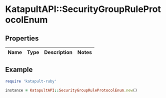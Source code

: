 # KatapultAPI::SecurityGroupRuleProtocolEnum

## Properties

| Name | Type | Description | Notes |
| ---- | ---- | ----------- | ----- |

## Example

```ruby
require 'katapult-ruby'

instance = KatapultAPI::SecurityGroupRuleProtocolEnum.new()
```

